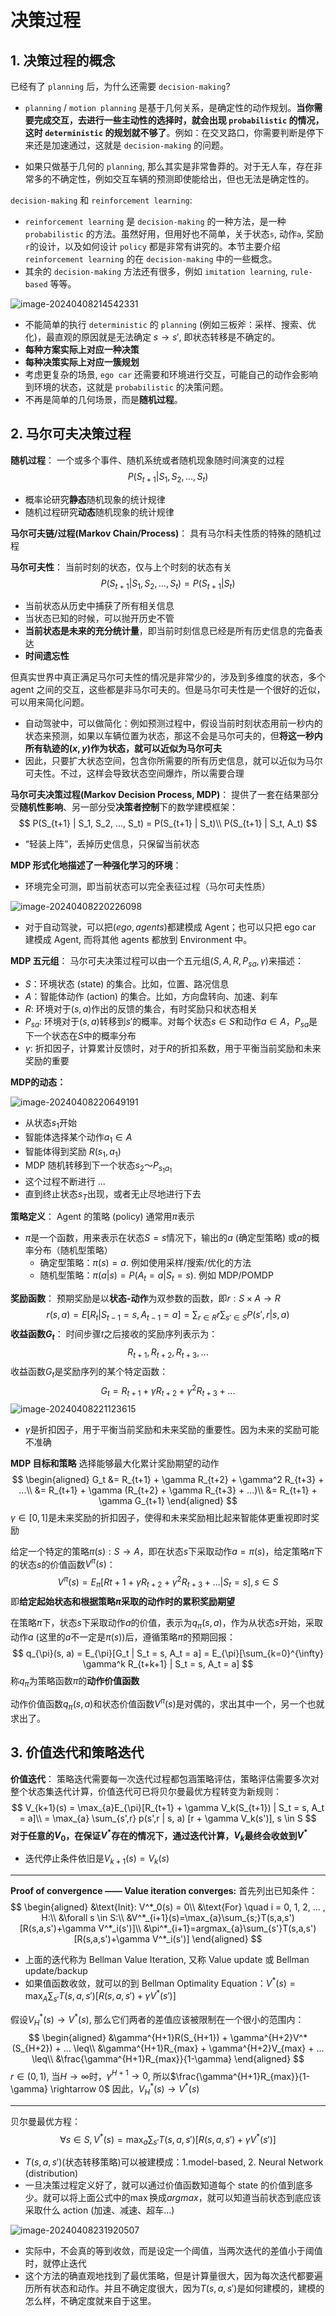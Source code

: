 # 决策过程

## 1. 决策过程的概念

已经有了 `planning` 后，为什么还需要 `decision-making`?

- `planning` / `motion planning` 是基于几何关系，是确定性的动作规划。**当你需要完成交互，去进行一些主动性的选择时，就会出现 `probabilistic` 的情况，这时 `deterministic` 的规划就不够了**。例如：在交叉路口，你需要判断是停下来还是加速通过，这就是 `decision-making` 的问题。

- 如果只做基于几何的 `planning`, 那么其实是非常鲁莽的。对于无人车，存在非常多的不确定性，例如交互车辆的预测即使能给出，但也无法是确定性的。

`decision-making` 和 `reinforcement learning`:

- `reinforcement learning` 是 `decision-making` 的一种方法，是一种 `probabilistic` 的方法。虽然好用，但用好也不简单，关于状态`s`, 动作`a`, 奖励`r`的设计，以及如何设计 `policy` 都是非常有讲究的。本节主要介绍 `reinforcement learning` 的在 `decision-making` 中的一些概念。
- 其余的 `decision-making` 方法还有很多，例如 `imitation learning`, `rule-based` 等等。

![image-20240408214542331](../imgs/image-20240408214542331.png)

- 不能简单的执行 `deterministic` 的 `planning` (例如三板斧：采样、搜索、优化)，最直观的原因就是无法确定 $s \rightarrow s'$, 即状态转移是不确定的。
- **每种方案实际上对应一种决策**
- **每种决策实际上对应一簇规划**
- 考虑更复杂的场景, `ego car` 还需要和环境进行交互，可能自己的动作会影响到环境的状态，这就是 `probabilistic` 的决策问题。
- 不再是简单的几何场景，而是**随机过程**。



## 2. 马尔可夫决策过程

**随机过程**：
一个或多个事件、随机系统或者随机现象随时间演变的过程
$$
P(S_{t+1} | S_1, S_2, ..., S_t)
$$

- 概率论研究**静态**随机现象的统计规律
- 随机过程研究**动态**随机现象的统计规律

**马尔可夫链/过程(Markov Chain/Process)**： 具有马尔科夫性质的特殊的随机过程

**马尔可夫性**：
当前时刻的状态，仅与上个时刻的状态有关
$$
P(S_{t+1} | S_1, S_2, ..., S_t) = P(S_{t+1} | S_t)
$$

- 当前状态从历史中捕获了所有相关信息
- 当状态已知的时候，可以抛开历史不管
- **当前状态是未来的充分统计量**，即当前时刻信息已经是所有历史信息的完备表达
- **时间遗忘性**

但真实世界中真正满足马尔可夫性的情况是非常少的，涉及到多维度的状态，多个 agent 之间的交互，这些都是非马尔可夫的。但是马尔可夫性是一个很好的近似，可以用来简化问题。

- 自动驾驶中，可以做简化：例如预测过程中，假设当前时刻状态用前一秒内的状态来预测，如果以车辆位置为状态，那这不会是马尔可夫的，但**将这一秒内所有轨迹的$(x,y)$作为状态，就可以近似为马尔可夫**
- 因此，只要扩大状态空间，包含你所需要的所有历史信息，就可以近似为马尔可夫性。不过，这样会导致状态空间爆炸，所以需要合理

**马尔可夫决策过程(Markov Decision Process, MDP)**： 提供了一套在结果部分受**随机性影响**、另一部分受**决策者控制**下的数学建模框架： 
$$
P(S_{t+1} | S_1, S_2, ..., S_t) = P(S_{t+1} | S_t)\\ P(S_{t+1} | S_t, A_t)
$$

- “轻装上阵”，丢掉历史信息，只保留当前状态

**MDP 形式化地描述了一种强化学习的环境**：

- 环境完全可测，即当前状态可以完全表征过程（马尔可夫性质）

![image-20240408220226098](../imgs/image-20240408220226098.png)

- 对于自动驾驶，可以把$(ego, agents)$​​都建模成 Agent；也可以只把 ego car 建模成 Agent, 而将其他 agents 都放到 Environment 中。



**MDP 五元组**： 马尔可夫决策过程可以由一个五元组$(S, A, R, P_{sa}, \gamma)$来描述：

- $S$：环境状态 (state) 的集合。比如，位置、路况信息
- $A$：智能体动作 (action) 的集合。比如，方向盘转向、加速、刹车
- $R$: 环境对于$(s,a)$作出的反馈的集合，有时奖励只和状态相关
- $P_{sa}$: 环境对于$(s,a)$转移到$s'$的概率。对每个状态$s \in S$和动作$a \in A$，$P_{sa}$是下一个状态在$S$中的概率分布
- $\gamma$: 折扣因子，计算累计反馈时，对于$R$的折扣系数，用于平衡当前奖励和未来奖励的重要

**MDP的动态：**

![image-20240408220649191](../imgs/image-20240408220649191.png)

- 从状态$s_1$开始
- 智能体选择某个动作$a_1 \in A$
- 智能体得到奖励 $R(s_1, a_1)$
- MDP 随机转移到下一个状态$s_2 ～ P_{s_1a_1}$
- 这个过程不断进行
  ...
- 直到终止状态$s_T$出现，或者无止尽地进行下去

**策略定义**： Agent 的策略 (policy) 通常用$\pi$表示

- $\pi$是一个函数，用来表示在状态$S = s$情况下，输出的$a$ (确定型策略) 或$a$的概率分布（随机型策略）
  - 确定型策略：$\pi(s) = a$. 例如使用采样/搜索/优化的方法
  - 随机型策略：$\pi(a|s) = P(A_t = a | S_t = s)$. 例如 MDP/POMDP

**奖励函数**： 预期奖励是以**状态-动作**为双参数的函数，即$r: S \times A \rightarrow R$ 
$$
r(s, a) = E[R_t | S_{t-1} = s, A_{t-1} = a] = \sum_{r \in R} r \sum_{s' \in S} P(s', r | s, a)
$$
**收益函数$G_t$**： 时间步骤$t$​之后接收的奖励序列表示为： 
$$
 R_{t+1}, R_{t+2}, R_{t+3}, ... 
$$
收益函数$G_t$​是奖励序列的某个特定函数：
$$
G_t = R_{t+1} + \gamma R_{t+2} + \gamma^2 R_{t+3} + ... 
$$
![image-20240408221123615](../imgs/image-20240408221123615.png)

- $\gamma$​是折扣因子，用于平衡当前奖励和未来奖励的重要性。因为未来的奖励可能不准确



**MDP 目标和策略**
选择能够最大化累计奖励期望的动作
$$
\begin{aligned}
G_t &= R_{t+1} + \gamma R_{t+2} + \gamma^2 R_{t+3} + ...\\
&= R_{t+1} + \gamma (R_{t+2} + \gamma R_{t+3} + ...)\\
&= R_{t+1} + \gamma G_{t+1}
\end{aligned}
$$
$\gamma \in [0, 1]$是未来奖励的折扣因子，使得和未来奖励相比起来智能体更重视即时奖励

给定一个特定的策略$\pi(s): S \rightarrow A$，即在状态$s$下采取动作$a=\pi(s)$，给定策略$\pi$下的状态$s$的价值函数$V^{\pi}(s)$：
$$
V^{\pi}(s) = E_{\pi}[R{t+1} + \gamma R_{t+2} + \gamma^2 R_{t+3} + ... | S_t = s], s \in S
$$
即**给定起始状态和根据策略$\pi$采取的动作时的累积奖励期望**

在策略$\pi$下，状态$s$下采取动作$a$的价值，表示为$q_{\pi}(s, a)$，作为从状态$s$开始，采取动作$a$ (这里的$a$不一定是$\pi(s)$)后，遵循策略$\pi$的预期回报：
$$
q_{\pi}(s, a) = E_{\pi}[G_t | S_t = s, A_t = a] = E_{\pi}[\sum_{k=0}^{\infty} \gamma^k R_{t+k+1} | S_t = s, A_t = a]
$$
称$q_{\pi}$为策略函数$\pi$的**动作价值函数**

动作价值函数$q_{\pi}(s, a)$和状态价值函数$V^{\pi}(s)$是对偶的，求出其中一个，另一个也就求出了。



## 3. 价值迭代和策略迭代

**价值迭代**： 策略迭代需要每一次迭代过程都包涵策略评估，策略评估需要多次对整个状态集迭代计算，价值迭代可已将贝尔曼最优方程转变为新规则：
$$
V_{k+1}(s) = \max_{a}E_{\pi}[R_{t+1} + \gamma V_k(S_{t+1}) | S_t = s, A_t = a]\\ = \max_{a} \sum_{s',r} p(s',r | s, a) [r + \gamma V_k(s')], s \in S
$$
**对于任意的$V_0$，在保证$V^{*}$存在的情况下，通过迭代计算，${V_k}$最终会收敛到$V^{*}$**

- 迭代停止条件依旧是$V_{k+1}(s)=V_k(s)$

---

**Proof of convergence —— Value iteration converges:**
首先列出已知条件：
$$
\begin{aligned}
&\text{Init}: V^*_0(s) = 0\\
&\text{For} \quad i = 0, 1, 2, ... , H:\\
&\forall s \in S:\\
&V^*_{i+1}(s)=\max_{a}\sum_{s;}T(s,a,s')[R(s,a,s')+\gamma V^*_i(s')]\\
&\pi^*_{i+1}=argmax_{a}\sum_{s'}T(s,a,s')[R(s,a,s')+\gamma V^*_i(s')]
\end{aligned}
$$

- 上面的迭代称为 Bellman Value Iteration, 又称 Value update 或 Bellman update/backup
- 如果值函数收敛，就可以的到 Bellman Optimality Equation：$V^*(s)=\max_{A}\sum_{s'}T(s,a,s')[R(s,a,s')+\gamma V^*(s')]$

假设$V^*_H(s) \rightarrow V^*(s)$, 那么它们两者的差值应该被限制在一个很小的范围内：
$$
\begin{aligned}
&\gamma^{H+1}R(S_{H+1}) + \gamma^{H+2}V^*(S_{H+2}) + ... \leq\\ &\gamma^{H+1}R_{max} + \gamma^{H+2}V_{max} + ... \leq\\ 
&\frac{\gamma^{H+1}R_{max}}{1-\gamma}
\end{aligned}
$$
$r \in (0, 1)$, 当$H \rightarrow \infty$时，$\gamma^{H+1} \rightarrow 0$, 所以$\frac{\gamma^{H+1}R_{max}}{1-\gamma} \rightarrow 0$
因此，$V^*_H(s) \rightarrow V^*(s)$

---

贝尔曼最优方程：
$$
\forall s \in S, V^*(s) = \max_{a} \sum_{s'} T(s,a,s')[R(s,a,s') + \gamma V^*(s')]
$$

- $T(s,a,s')$(状态转移策略)可以被建模成：1.model-based, 2. Neural Network (distribution)
- 一旦决策过程定义好了，就可以通过价值函数知道每个 state 的价值到底多少。就可以将上面公式中的$\max$换成$argmax$，就可以知道当前状态到底应该采取什么 action (加速、减速、超车...)

![image-20240408231920507](../imgs/image-20240408231920507.png)

- 实际中，不会真的等到收敛，而是设定一个阈值，当两次迭代的差值小于阈值时，就停止迭代
- 这个方法的确直观地找到了最优策略，但是计算量很大，因为每次迭代都要遍历所有状态和动作。并且不确定度很大，因为$T(s,a,s')$是如何建模的，建模的怎么样，不确定度就来自于这里。